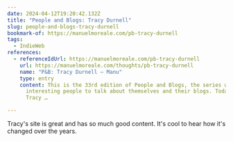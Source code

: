 ```yaml
---
date: 2024-04-12T19:20:42.132Z
title: "People and Blogs: Tracy Durnell"
slug: people-and-blogs-tracy-durnell
bookmark-of: https://manuelmoreale.com/pb-tracy-durnell
tags:
  - IndieWeb
references:
  - referenceIdUrl: https://manuelmoreale.com/pb-tracy-durnell
    url: https://manuelmoreale.com/thoughts/pb-tracy-durnell
    name: "P&B: Tracy Durnell – Manu"
    type: entry
    content: This is the 33rd edition of People and Blogs, the series where I ask
      interesting people to talk about themselves and their blogs. Today we have
      Tracy …

---
```


Tracy's site is great and has so much good content. It's cool to hear how it's changed over the years.

